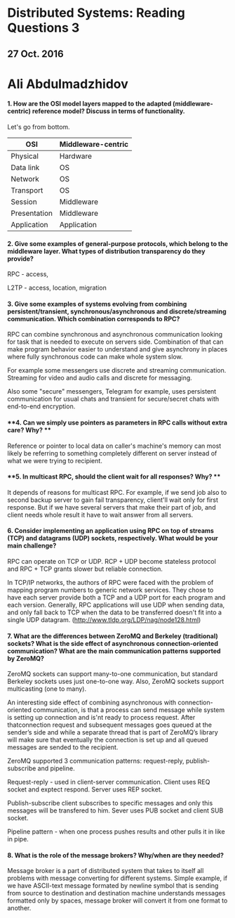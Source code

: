 # **Distributed Systems: Reading Questions 3**

## 27 Oct. 2016

# Ali Abdulmadzhidov

#### **1. How are the OSI model layers mapped to the adapted (middleware-centric) reference model? Discuss in terms of functionality.**

Let's go from bottom. 

| OSI          | Middleware-centric |
| ------------ | :----------------- |
| Physical     | Hardware           |
| Data link    | OS                 |
| Network      | OS                 |
| Transport    | OS                 |
| Session      | Middleware         |
| Presentation | Middleware         |
| Application  | Application        |



#### **2. Give some examples of general-purpose protocols, which belong to the middleware layer. What types of distribution transparency do they provide?**

RPC - access,

L2TP - access, location, migration

#### **3. Give some examples of systems evolving from combining persistent/transient, synchronous/asynchronous and discrete/streaming communication. Which combination corresponds to RPC?**

RPC can combine synchronous and asynchronous communication looking for task that is needed to execute on servers side. Combination of that can make program behavior easier to understand and give asynchrony in places where fully synchronous code can make whole system slow.

For example some messengers use discrete and streaming communication. Streaming for video and audio calls and discrete for messaging.

Also some "secure" messengers, Telegram for example, uses persistent communication for usual chats and transient for secure/secret chats with end-to-end encryption.

#### **4. Can we simply use pointers as parameters in RPC calls without extra care? Why? **

Reference or pointer to local data on caller's machine's memory can most likely be referring to something completely different on server instead of what we were trying to recipient.

#### **5. In multicast RPC, should the client wait for all responses? Why? **

It depends of reasons for multicast RPC. For example, if we send job also to second backup server to gain fail transparency, client'll wait only for first response. But if we have several servers that make their part of job, and client needs whole result it have to wait answer from all servers.

#### **6. Consider implementing an application using RPC on top of streams (TCP) and datagrams (UDP) sockets, respectively. What would be your main challenge?**

RPC can operate on TCP or UDP. RCP + UDP become stateless protocol and RPC + TCP grants slower but reliable connection.

In TCP/IP networks, the authors of RPC were faced with the problem of mapping program numbers to generic network services. They chose to have each server provide both a TCP and a UDP port for each program and each version. Generally, RPC applications will use UDP when sending data, and only fall back to TCP when the data to be transferred doesn't fit into a single UDP datagram. (http://www.tldp.org/LDP/nag/node128.html)

#### **7. What are the differences between ZeroMQ and Berkeley (traditional) sockets? What is the side effect of asynchronous connection-oriented communication? What are the main communication patterns supported by ZeroMQ?**

ZeroMQ sockets can support many-to-one communication, but standard Berkeley sockets uses just one-to-one way. Also, ZeroMQ sockets support multicasting (one to many).

An interesting side effect of combining asynchronous with connection-oriented
communication, is that a process can send message while system is setting up connection and is'nt ready to process request. After thatconnection request and subsequent messages goes queued at the sender’s side and while a separate thread that is part of ZeroMQ’s library will make sure that eventually the connection is set up and all queued messages are sended to the recipient.


ZeroMQ supported 3 communication patterns: request-reply, publish-subscribe and pipeline.

Request-reply - used in client-server communication. Client uses REQ socket and exptect respond. Server uses REP socket.

Publish-subscribe client subscribes to specific messages and only this messages will be transfered to him. Sever uses PUB socket and client SUB socket.

Pipeline pattern - when one process pushes results and other pulls it in like in pipe.

#### **8. What is the role of the message brokers? Why/when are they needed?**

Message broker is a part of distributed system that takes to itself all problems with message converting for different systems. Simple example, if we have ASCII-text message formated by newline symbol that is sending from source to destination and destination machine understands messages formatted only by spaces, message broker will convert it from one format to another.

